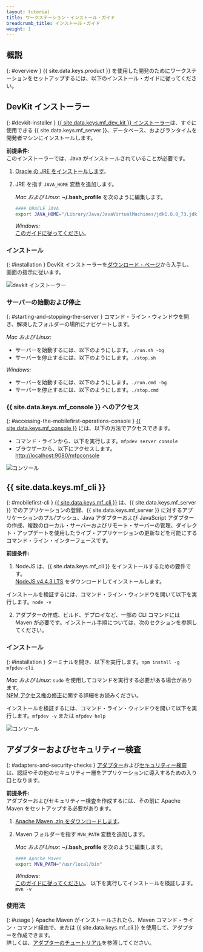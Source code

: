 ```yaml
---
layout: tutorial
title: ワークステーション・インストール・ガイド
breadcrumb_title: インストール・ガイド
weight: 1
---
```

<!-- NLS_CHARSET=UTF-8 -->
## 概説
{: #overview }
{{ site.data.keys.product }} を使用した開発のためにワークステーションをセットアップするには、以下のインストール・ガイドに従ってください。

## DevKit インストーラー
{: #devkit-installer }
[{{ site.data.keys.mf_dev_kit }} インストーラー]({{site.baseurl}}/tutorials/en/foundation/8.0/installation-configuration/development/mobilefirst)は、すぐに使用できる {{ site.data.keys.mf_server }}、データベース、およびランタイムを開発者マシンにインストールします。  

**前提条件:**  
このインストーラーでは、Java がインストールされていることが必要です。

1. [Oracle の JRE をインストールします](http://www.oracle.com/technetwork/java/javase/downloads/jre8-downloads-2133155.html)。
    
2. JRE を指す `JAVA_HOME` 変数を追加します。

    *Mac および Linux:* **~/.bash_profile** を次のように編集します。
    
    ```bash
    #### ORACLE JAVA
    export JAVA_HOME="/Library/Java/JavaVirtualMachines/jdk1.8.0_73.jdk/Contents/Home"
    ```
    
    *Windows:*  
    [このガイドに従ってください](https://confluence.atlassian.com/doc/setting-the-java_home-variable-in-windows-8895.html)。

### インストール
{: #installation }
DevKit インストーラーを[ダウンロード・ページ]({{site.baseurl}}/downloads/)から入手し、画面の指示に従います。

![devkit インストーラー](devkit-installer.png)

### サーバーの始動および停止
{: #starting-and-stopping-the-server }
コマンド・ライン・ウィンドウを開き、解凍したフォルダーの場所にナビゲートします。

*Mac および Linux:*  

* サーバーを始動するには、以下のようにします。`./run.sh -bg`
* サーバーを停止するには、以下のようにします。`./stop.sh`

*Windows:*  

* サーバーを始動するには、以下のようにします。`./run.cmd -bg`
* サーバーを停止するには、以下のようにします。`./stop.cmd`

### {{ site.data.keys.mf_console }} へのアクセス
{: #accessing-the-mobilefirst-operations-console }
[{{ site.data.keys.mf_console }}]({{site.baseurl}}/tutorials/en/foundation/8.0/product-overview/components/console/) には、以下の方法でアクセスできます。

* コマンド・ラインから、以下を実行します。`mfpdev server console`
* ブラウザーから、以下にアクセスします。[http://localhost:9080/mfpconsole](http://localhost:9080/mfpconsole)

![コンソール]({{site.baseurl}}/tutorials/en/foundation/8.0/product-overview/components/console/dashboard.png)

## {{ site.data.keys.mf_cli }}
{: #mobilefirst-cli }
[{{ site.data.keys.mf_cli }}]({{site.baseurl}}/tutorials/en/foundation/8.0/application-development/using-mobilefirst-cli-to-manage-mobilefirst-artifacts) は、{{ site.data.keys.mf_server }} でのアプリケーションの登録、{{ site.data.keys.mf_server }} に対するアプリケーションのプル/プッシュ、Java アダプターおよび JavaScript アダプターの作成、複数のローカル・サーバーおよびリモート・サーバーの管理、ダイレクト・アップデートを使用したライブ・アプリケーションの更新などを可能にするコマンド・ライン・インターフェースです。

**前提条件:**  
1. NodeJS は、{{ site.data.keys.mf_cli }} をインストールするための要件です。  
 [NodeJS v4.4.3 LTS](https://nodejs.org/en/) をダウンロードしてインストールします。

 インストールを検証するには、コマンド・ライン・ウィンドウを開いて以下を実行します。`node -v`

2. アダプターの作成、ビルド、デプロイなど、一部の CLI コマンドには Maven が必要です。インストール手順については、次のセクションを参照してください。

### インストール
{: #installation }
ターミナルを開き、以下を実行します。`npm install -g mfpdev-cli`  

*Mac および Linux:* `sudo` を使用してコマンドを実行する必要がある場合があります。  
[NPM アクセス権の修正](https://docs.npmjs.com/getting-started/fixing-npm-permissions)に関する詳細をお読みください。
    
インストールを検証するには、コマンド・ライン・ウィンドウを開いて以下を実行します。`mfpdev -v` または `mfpdev help`

![コンソール](mfpdev-cli.png)

## アダプターおよびセキュリティー検査
{: #adapters-and-security-checks }
[アダプター]({{site.baseurl}}/tutorials/en/foundation/8.0/adapters)および[セキュリティー検査]({{site.baseurl}}/tutorials/en/foundation/8.0/authentication-and-security)は、認証やその他のセキュリティー層をアプリケーションに導入するための入り口となります。

**前提条件:**  
アダプターおよびセキュリティー検査を作成するには、その前に Apache Maven をセットアップする必要があります。  
    
1. [Apache Maven .zip をダウンロードします](https://maven.apache.org/download.cgi)。
2. Maven フォルダーを指す `MVN_PATH` 変数を追加します。
    
    *Mac および Linux:* **~/.bash_profile** を次のように編集します。
    
    ```bash
    #### Apache Maven
    export MVN_PATH="/usr/local/bin"
    ```

    *Windows:*  
    [このガイドに従ってください](http://crunchify.com/how-to-setupinstall-maven-classpath-variable-on-windows-7/)。
以下を実行してインストールを検証します。`mvn -v`

### 使用法
{: #usage }
Apache Maven がインストールされたら、Maven コマンド・ライン・コマンド経由で、または {{ site.data.keys.mf_cli }} を使用して、アダプターを作成できます。  
詳しくは、[アダプターのチュートリアル]({{site.baseurl}}/tutorials/en/foundation/8.0/adapters)を参照してください。

